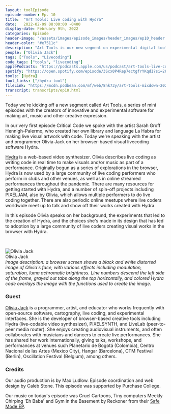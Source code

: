 ```yaml
---
layout: toolEpisode
episode-number: Ep. 10
title:  "Art Tools: Live coding with Hydra"
date:   2022-02-09 08:00:00 -0400
display-date: February 9th, 2022
categories: Episode
header-image: "/assets/images/episode_images/header_images/ep10_header.jpg"
header-color: "#e7511c"
description: "Art Tools is our new segment on experimental digital tools of creation. We speak with Olivia Jack on her browser-based visual live coding synthesizer called Hydra." 
people: ["Olivia Jack"]
tags: ["Tools", "Livecoding"]
code_tags: ["tools", "livecoding"]
applePodcasts: "https://podcasts.apple.com/us/podcast/art-tools-live-coding-with-hydra/id1536778522?i=1000550649164"
spotify: "https://open.spotify.com/episode/3Scx0P4Rep7ectgfrYKqdI?si=2673708e58ab467a"
tools: [Hydra]
tool_links: ["/hydra-tool"]
fileLink: "https://mcdn.podbean.com/mf/web/8nk73y/art-tools-mixdown-2022-02-07.mp3"
transcript: transcripts/ep10.html
---
```


Today we're kicking off a new segment called Art Tools, a series of mini episodes with the creators of innovative and experimental software for making art, music and other creative expression.

In our very first episode Critical Code we spoke with the artist Sarah Groff Hennigh-Palermo, who created her own library and language La Habra for making live visual artwork with code. Today we're speaking with the artist and programmer Olivia Jack on her browser-based visual livecoding software Hydra.

[Hydra](https://hydra-editor.glitch.me/) is a web-based video synthesizer. Olivia describes live coding as writing code in real time to make visuals and/or music as part of a performance. Originally begun as a series of explorations in the browser, Hydra is now used by a large community of live coding performers who perform in clubs and other venues, as well as in online streamed performances throughout the pandemic. There are many resources for getting started with Hydra, and a number of spin-off projects including PIXELJAM, also by Olivia, which allows multiple performers to do live coding together. There are also periodic online meetups where live coders worldwide meet up to talk and show off their works created with Hydra.

In this episode Olivia speaks on her background, the experiments that led to the creation of Hydra, and the choices she's made in its design that has led to adoption by a large community of live coders creating visual works in the browser with Hydra.

<br>

![Olivia Jack]({{site.baseurl}}/assets/images/olivia.jpg)  
Olivia Jack  
*image description: a browser screen shows a black and white distorted image of Olivia's face, with various effects including modulation, saturation, luma achromatic brightness. Line numbers descend the left side of the frame, grayed out tabs along the top horizontally, and colored Hydra code overlays the image with the functions used to create the image.*  

### Guest

<a href="https://ojack.xyz/" alt="Olivia Jack website" class="nameTag">Olivia Jack</a> is a programmer, artist, and educator who works frequently with open-source software, cartography, live coding, and experimental interfaces. She is the developer of browser-based creative tools including Hydra (live-codable video synthesizer), PIXELSYNTH,  and LiveLab (peer-to-peer media router). She enjoys creating audiovisual instruments, and often collaborates with musicians and dancers to create live performances.  She has shared her work internationally, giving talks, workshops, and performances at venues such Planetario de Bogotá (Colombia), Centro Nacional de las Artes (Mexico City), Hangar (Barcelona), CTM Festival (Berlin), Oscillation Festival (Belgium), among others. 

### Credits

Our audio production is by Max Ludlow. Episode coordination and web design by Caleb Stone. This episode was supported by Purchase College.

Our music on today's episode was Cruel Cartoons, Tiny computers Meekly Chirping 'Eh Baba' and Gym in the Basement by Reckoner from their [Safe Mode EP](https://calculatora.bandcamp.com/album/safe-mode-ep). 

